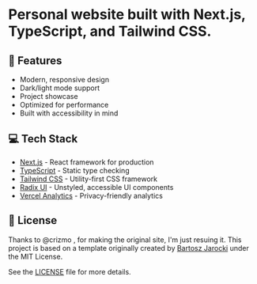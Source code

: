 # Personal website built with Next.js, TypeScript, and Tailwind CSS.

## 🚀 Features

- Modern, responsive design
- Dark/light mode support
- Project showcase
- Optimized for performance
- Built with accessibility in mind

## 💻 Tech Stack

- [Next.js](https://nextjs.org/) - React framework for production
- [TypeScript](https://www.typescriptlang.org/) - Static type checking
- [Tailwind CSS](https://tailwindcss.com/) - Utility-first CSS framework
- [Radix UI](https://www.radix-ui.com/) - Unstyled, accessible UI components
- [Vercel Analytics](https://vercel.com/analytics) - Privacy-friendly analytics

## 📝 License
Thanks to @crizmo , for making the original site, I'm just resuing it.
This project is based on a template originally created by [Bartosz Jarocki](https://github.com/BartoszJarocki) under the MIT License.

See the [LICENSE](LICENSE) file for more details.

